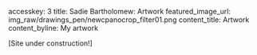 accesskey: 3
title: Sadie Bartholomew: Artwork
featured_image_url: img_raw/drawings_pen/newcpanocrop_filter01.png
content_title: Artwork
content_byline: My artwork

[Site under construction!]
